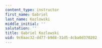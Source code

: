 ```yaml
---
content_type: instructor
first_name: Gabriel
last_name: Kozlowski
middle_initial: ''
salutation: ''
title: Gabriel Kozlowski
uid: 9c6aac32-dd77-b9d8-31d5-4cba0d370202
---
```

